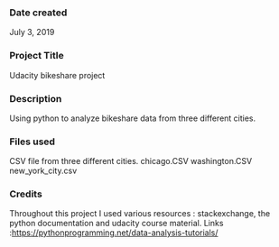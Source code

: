 ### Date created
July 3, 2019

### Project Title
Udacity bikeshare project

### Description
Using python to analyze bikeshare data from three different cities.
### Files used
CSV file from three different cities.
chicago.CSV
washington.CSV
new_york_city.csv

### Credits
Throughout this project I used various resources : stackexchange, the python documentation and udacity course material. Links :https://pythonprogramming.net/data-analysis-tutorials/  
